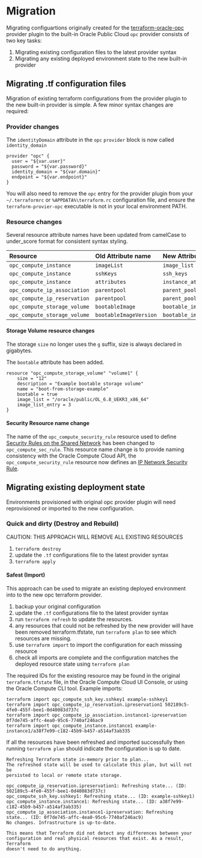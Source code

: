 Migration
=========

Migrating configuartions originally created for the [terraform-oracle-opc](https://github.com/oracle/terraform-provider-compute) provider plugin to the built-in Oracle Public Cloud `opc` provider consists of two key tasks:

1.	Migrating existing configuration files to the latest provider syntax
2.	Migrating any existing deployed environment state to the new built-in provider

Migrating .tf configuration files
---------------------------------

Migration of existing terraform configurations from the provider plugin to the new built-in provider is simple. A few minor syntax changes are required:

### Provider changes

The `identityDomain` attribute in the `opc` `provider` block is now called `identity_domain`

```
provider "opc" {
  user = "${var.user}"
  password = "${var.password}"
  identity_domain = "${var.domain}"
  endpoint = "${var.endpoint}"
}
```

You will also need to remove the `opc` entry for the provider plugin from your `~/.terraformrc` or `%APPDATA%\terraform.rc` configuration file, and ensure the `terraform-provier-opc` executable is not in your local environment PATH.

### Resource changes

Several resource attribute names have been updated from camelCase to under_score format for consistent syntax styling.

| Resource                     | Old Attribute name     | New Attribute name       |
|:-----------------------------|:-----------------------|:-------------------------|
| `opc_compute_instance`       | `imageList`            | `image_list`             |
| `opc_compute_instance`       | `sshKeys`              | `ssh_keys`               |
| `opc_compute_instance`       | `attributes`           | `instance_attributes`    |
| `opc_compute_ip_association` | `parentpool`           | `parent_pool`            |
| `opc_compute_ip_reservation` | `parentpool`           | `parent_pool`            |
| `opc_compute_storage_volume` | `bootableImage`        | `bootable_image`         |
| `opc_compute_storage_volume` | `bootableImageVersion` | `bootable_image_version` |

#### Storage Volume resource changes

The storage `size` no longer uses the `g` suffix, size is always declared in gigabytes.

The `bootable` attribute has been added.

```
resource "opc_compute_storage_volume" "volume1" {
    size = "12"
    description = "Example bootable storage volume"
    name = "boot-from-storage-example"
    bootable = true
    image_list = "/oracle/public/OL_6.8_UEKR3_x86_64"
    image_list_entry = 3
}
```

#### Security Resource name change

The name of the `opc_compute_security_rule` resource used to define [Security Rules on the Shared Network](https://docs.oracle.com/cloud/latest/stcomputecs/STCSA/api-SecRules.html) has been changed to `opc_compute_sec_rule`. This resource name change is to provide naming consistency with the Oracle Compute Cloud API, the `opc_compute_security_rule` resource now defines an [IP Network Security Rule](https://docs.oracle.com/cloud/latest/stcomputecs/STCSA/api-SecurityRules.html).

Migrating existing deployment state
-----------------------------------

Environments provisioned with original opc provider plugin will need reprovisioned or imported to the new configuration.

### Quick and dirty (Destroy and Rebuild)

CAUTION: THIS APPROACH WILL REMOVE ALL EXISTING RESOURCES

1.	`terraform destroy`
2.	update the `.tf` configurations file to the latest provider syntax
3.	`terraform apply`

#### Safest (Import)

This approach can be used to migrate an existing deployed environment into to the new opc terraform provider.

1.	backup your original configuration
2.	update the `.tf` configurations file to the latest provider syntax
3.	run `terraform refresh` to update the resources.
4.	any resources that could not be refreshed by the new provider will have been removed terraform.tfstate, run `terraform plan` to see which resources are missing.
5.	use `terraform import` to import the configuration for each misssing resource
6.	check all imports are complete and the configuration matches the deployed resource state using `terraform plan`

The required IDs for the existing resource may be found in the original `terraform.tfstate` file, in the Oracle Compute Cloud UI Console, or using the Oracle Compute CLI tool. Example imports:

```
terraform import opc_compute_ssh_key.sshkey1 example-sshkey1
terraform import opc_compute_ip_reservation.ipreservation1 502189c5-4fe0-455f-bee1-0d40083d737c
terraform import opc_compute_ip_association.instance1-ipreservation 0f7de745-affc-4ea0-95c6-7740af246ac9
terraform import opc_compute_instance.instance1 example-instance1/a38f7e99-c182-45b9-b457-a514af3ab335
```

If all the resources have been refreshed and imported successfully then running `terraform plan` should indicate the configuration is up to date.

```
Refreshing Terraform state in-memory prior to plan...
The refreshed state will be used to calculate this plan, but will not be
persisted to local or remote state storage.

opc_compute_ip_reservation.ipreservation1: Refreshing state... (ID: 502189c5-4fe0-455f-bee1-0d40083d737c)
opc_compute_ssh_key.sshkey1: Refreshing state... (ID: example-sshkey1)
opc_compute_instance.instance1: Refreshing state... (ID: a38f7e99-c182-45b9-b457-a514af3ab335)
opc_compute_ip_association.instance1-ipreservation: Refreshing state... (ID: 0f7de745-affc-4ea0-95c6-7740af246ac9)
No changes. Infrastructure is up-to-date.

This means that Terraform did not detect any differences between your
configuration and real physical resources that exist. As a result, Terraform
doesn't need to do anything.
```
